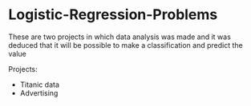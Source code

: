 # Logistic-Regression-Problems
These are two projects in which data analysis was made and it was deduced that it will be possible to make a classification and predict the value

Projects:
- Titanic data
- Advertising
